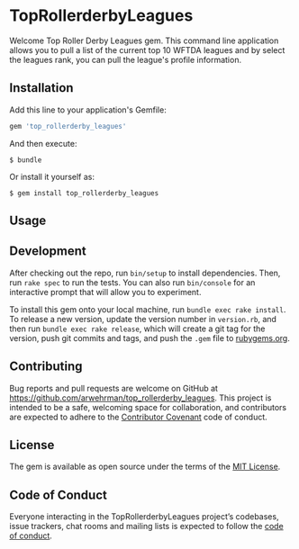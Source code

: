 # TopRollerderbyLeagues

Welcome Top Roller Derby Leagues gem. This command line application allows you to pull a list of the current top 10 WFTDA leagues and by select the leagues rank, you can pull the league's profile information.

## Installation

Add this line to your application's Gemfile:

```ruby
gem 'top_rollerderby_leagues'
```

And then execute:

    $ bundle

Or install it yourself as:

    $ gem install top_rollerderby_leagues

## Usage



## Development

After checking out the repo, run `bin/setup` to install dependencies. Then, run `rake spec` to run the tests. You can also run `bin/console` for an interactive prompt that will allow you to experiment.

To install this gem onto your local machine, run `bundle exec rake install`. To release a new version, update the version number in `version.rb`, and then run `bundle exec rake release`, which will create a git tag for the version, push git commits and tags, and push the `.gem` file to [rubygems.org](https://rubygems.org).

## Contributing

Bug reports and pull requests are welcome on GitHub at https://github.com/arwehrman/top_rollerderby_leagues. This project is intended to be a safe, welcoming space for collaboration, and contributors are expected to adhere to the [Contributor Covenant](http://contributor-covenant.org) code of conduct.

## License

The gem is available as open source under the terms of the [MIT License](http://opensource.org/licenses/MIT).

## Code of Conduct

Everyone interacting in the TopRollerderbyLeagues project’s codebases, issue trackers, chat rooms and mailing lists is expected to follow the [code of conduct](https://github.com/arwehrman/top_rollerderby_leagues/blob/master/CODE_OF_CONDUCT.md).
